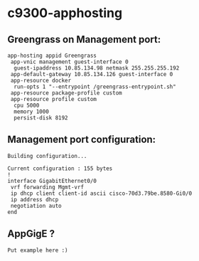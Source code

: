 # c9300-apphosting

## Greengrass on Management port:

```
app-hosting appid Greengrass
 app-vnic management guest-interface 0
  guest-ipaddress 10.85.134.98 netmask 255.255.255.192
 app-default-gateway 10.85.134.126 guest-interface 0
 app-resource docker
  run-opts 1 "--entrypoint /greengrass-entrypoint.sh"
 app-resource package-profile custom
 app-resource profile custom
  cpu 5000
  memory 1000
  persist-disk 8192
```

## Management port configuration:
```
Building configuration...

Current configuration : 155 bytes
!
interface GigabitEthernet0/0
 vrf forwarding Mgmt-vrf
 ip dhcp client client-id ascii cisco-70d3.79be.8580-Gi0/0
 ip address dhcp
 negotiation auto
end
```

## AppGigE ?

```
Put example here :)
```
